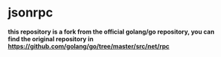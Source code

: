 # jsonrpc

**this repository is a fork from the official golang/go repository, you can find the original repository in https://github.com/golang/go/tree/master/src/net/rpc**